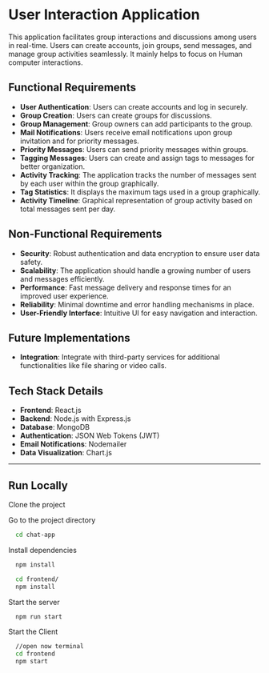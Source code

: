 # User Interaction Application

This application facilitates group interactions and discussions among users in real-time. Users can create accounts, join groups, send messages, and manage group activities seamlessly. It mainly helps to focus on Human computer interactions.

## Functional Requirements
- **User Authentication**: Users can create accounts and log in securely.
- **Group Creation**: Users can create groups for discussions.
- **Group Management**: Group owners can add participants to the group.
- **Mail Notifications**: Users receive email notifications upon group invitation and for priority messages.
- **Priority Messages**: Users can send priority messages within groups.
- **Tagging Messages**: Users can create and assign tags to messages for better organization.
- **Activity Tracking**: The application tracks the number of messages sent by each user within the group graphically.
- **Tag Statistics**: It displays the maximum tags used in a group graphically.
- **Activity Timeline**: Graphical representation of group activity based on total messages sent per day.

## Non-Functional Requirements
- **Security**: Robust authentication and data encryption to ensure user data safety.
- **Scalability**: The application should handle a growing number of users and messages efficiently.
- **Performance**: Fast message delivery and response times for an improved user experience.
- **Reliability**: Minimal downtime and error handling mechanisms in place.
- **User-Friendly Interface**: Intuitive UI for easy navigation and interaction.

## Future Implementations
- **Integration**: Integrate with third-party services for additional functionalities like file sharing or video calls.

## Tech Stack Details
- **Frontend**: React.js
- **Backend**: Node.js with Express.js
- **Database**: MongoDB
- **Authentication**: JSON Web Tokens (JWT)
- **Email Notifications**: Nodemailer
- **Data Visualization**: Chart.js


---


## Run Locally

Clone the project


Go to the project directory

```bash
  cd chat-app
```

Install dependencies

```bash
  npm install
```

```bash
  cd frontend/
  npm install
```

Start the server

```bash
  npm run start
```
Start the Client

```bash
  //open now terminal
  cd frontend
  npm start
```

  

